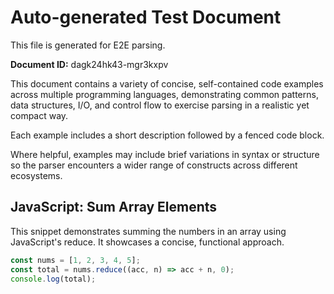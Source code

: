 # Auto-generated Test Document

This file is generated for E2E parsing.

**Document ID:** dagk24hk43-mgr3kxpv

This document contains a variety of concise, self-contained code examples across multiple programming languages, demonstrating common patterns, data structures, I/O, and control flow to exercise parsing in a realistic yet compact way.

Each example includes a short description followed by a fenced code block.

Where helpful, examples may include brief variations in syntax or structure so the parser encounters a wider range of constructs across different ecosystems.

## JavaScript: Sum Array Elements

This snippet demonstrates summing the numbers in an array using JavaScript's reduce. It showcases a concise, functional approach.

```javascript
const nums = [1, 2, 3, 4, 5];
const total = nums.reduce((acc, n) => acc + n, 0);
console.log(total);
```


